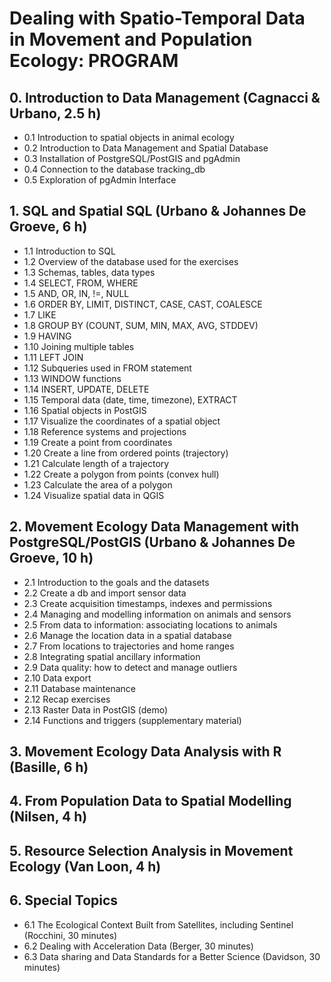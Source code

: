# Dealing with Spatio-Temporal Data in Movement and Population Ecology: PROGRAM

## 0. Introduction to Data Management (Cagnacci & Urbano, 2.5 h)
* 0.1 Introduction to spatial objects in animal ecology 
* 0.2 Introduction to Data Management and Spatial Database  
* 0.3 Installation of PostgreSQL/PostGIS and pgAdmin 
* 0.4 Connection to the database tracking_db
* 0.5 Exploration of pgAdmin Interface
 
## 1. SQL and Spatial SQL (Urbano & Johannes De Groeve, 6 h) 
* 1.1 Introduction to SQL
* 1.2 Overview of the database used for the exercises
* 1.3 Schemas, tables, data types
* 1.4 SELECT, FROM, WHERE
* 1.5 AND, OR, IN, !=, NULL
* 1.6 ORDER BY, LIMIT,  DISTINCT, CASE, CAST, COALESCE
* 1.7 LIKE
* 1.8 GROUP BY (COUNT, SUM, MIN, MAX, AVG, STDDEV)
* 1.9 HAVING
* 1.10 Joining multiple tables
* 1.11 LEFT JOIN
* 1.12  Subqueries used in FROM statement
* 1.13 WINDOW functions
* 1.14 INSERT, UPDATE, DELETE
* 1.15 Temporal data (date, time, timezone), EXTRACT
* 1.16 Spatial objects in PostGIS
* 1.17 Visualize the coordinates of a spatial object
* 1.18 Reference systems and projections 
* 1.19 Create a point from coordinates
* 1.20 Create a line from ordered points (trajectory)
* 1.21 Calculate length of a trajectory
* 1.22 Create a polygon from points (convex hull)
* 1.23 Calculate the area of a polygon
* 1.24 Visualize spatial data in QGIS

## 2. Movement Ecology Data Management with PostgreSQL/PostGIS (Urbano & Johannes De Groeve, 10 h)
* 2.1 Introduction to the goals and the datasets
* 2.2 Create a db and import sensor data
* 2.3 Create acquisition timestamps, indexes and permissions
* 2.4 Managing and modelling information on animals and sensors 
* 2.5 From data to information: associating locations to animals
* 2.6 Manage the location data in a spatial database
* 2.7 From locations to trajectories and home ranges
* 2.8 Integrating spatial ancillary information
* 2.9 Data quality: how to detect and manage outliers
* 2.10 Data export
* 2.11 Database maintenance
* 2.12 Recap exercises
* 2.13 Raster Data in PostGIS (demo)
* 2.14 Functions and triggers (supplementary material)

## 3. Movement Ecology Data Analysis with R (Basille, 6 h)

## 4. From Population Data to Spatial Modelling (Nilsen, 4 h)

## 5. Resource Selection Analysis in Movement Ecology (Van Loon, 4 h)

## 6. Special Topics
* 6.1 The Ecological Context Built from Satellites, including Sentinel (Rocchini, 30 minutes)
* 6.2 Dealing with Acceleration Data (Berger, 30 minutes)
* 6.3 Data sharing and Data Standards for a Better Science (Davidson, 30 minutes)
